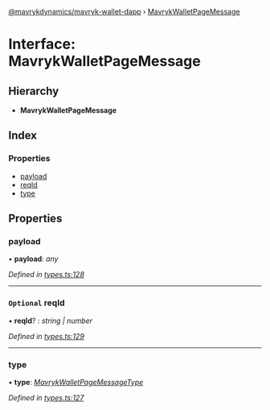 [@mavrykdynamics/mavryk-wallet-dapp](../README.md) › [MavrykWalletPageMessage](mavrykwalletpagemessage.md)

# Interface: MavrykWalletPageMessage

## Hierarchy

* **MavrykWalletPageMessage**

## Index

### Properties

* [payload](mavrykwalletpagemessage.md#payload)
* [reqId](mavrykwalletpagemessage.md#optional-reqid)
* [type](mavrykwalletpagemessage.md#type)

## Properties

###  payload

• **payload**: *any*

*Defined in [types.ts:128](https://github.com/mavryk-network/mavryk-wallet-dapp/blob/7884173/src/types.ts#L128)*

___

### `Optional` reqId

• **reqId**? : *string | number*

*Defined in [types.ts:129](https://github.com/mavryk-network/mavryk-wallet-dapp/blob/7884173/src/types.ts#L129)*

___

###  type

• **type**: *[MavrykWalletPageMessageType](../enums/mavrykwalletpagemessagetype.md)*

*Defined in [types.ts:127](https://github.com/mavryk-network/mavryk-wallet-dapp/blob/7884173/src/types.ts#L127)*
